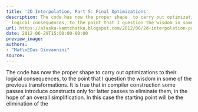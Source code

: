 ```yaml
---
title: '2D Interpolation, Part 5: Final Optimizations'
description: The code has now the proper shape  to carry out optimizations to their
  logical consequences, to the point that I question the wisdom in some...
url: https://alaska-kamtchatka.blogspot.com/2012/06/2d-interpolation-part-5-final.html
date: 2012-06-29T15:00:00-00:00
preview_image:
authors:
- "Mat\xEDas Giovannini"
source:
---
```


The code has now the proper shape to carry out optimizations to their logical consequences, to the point that I question the wisdom in some of the previous transformations. It is true that in compiler construction some passes introduce constructs only for latter passes to eliminate them, in the hope of an overall simplification. In this case the starting point will be the elimination of the 
